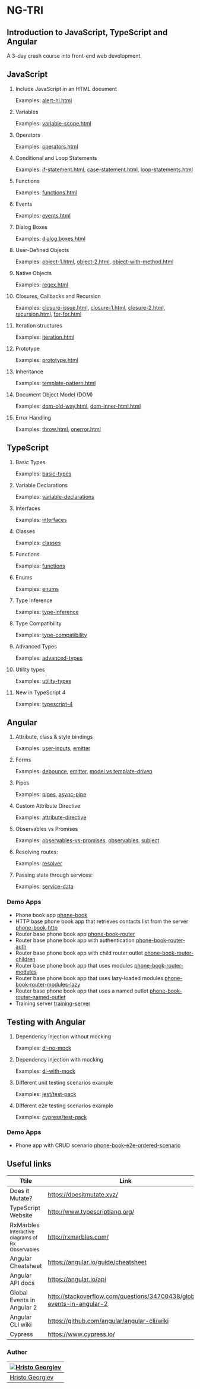# NG-TRI
## Introduction to JavaScript, TypeScript and Angular

A 3-day crash course into front-end web development.

## JavaScript

1. Include JavaScript in an HTML document

   Examples: [alert-hi.html](JavaScript/alert-hi.html)

1. Variables

   Examples: [variable-scope.html](JavaScript/variable-scope.html)

4. Operators

   Examples: [operators.html](JavaScript/operators.html)

1. Conditional and Loop Statements

   Examples: [if-statement.html](JavaScript/if-statement.html), [case-statement.html](JavaScript/case-statement.html), [loop-statements.html](JavaScript/loop-statements.html)

1. Functions

   Examples: [functions.html](JavaScript/functions.html)

1. Events

   Examples: [events.html](JavaScript/events.html)

1. Dialog Boxes

   Examples: [dialog.boxes.html](JavaScript/dialog.boxes.html)

1. User-Defined Objects

   Examples: [object-1.html](JavaScript/object-1.html), [object-2.html](JavaScript/object-2.html), [object-with-method.html](JavaScript/object-with-method.html)

1. Native Objects

   Examples: [regex.html](JavaScript/regex.html)

1. Closures, Callbacks and Recursion

   Examples: [closure-issue.html](JavaScript/closure-issue.html), [closure-1.html](JavaScript/closure-1.html), [closure-2.html](JavaScript/closure-2.html), [recursion.html](JavaScript/recursion.html), [for-for.html](JavaScript/for-for.html)

1. Iteration structures

   Examples: [iteration.html](JavaScript/iteration.html)

1. Prototype

   Examples: [prototype.html](JavaScript/prototype.html)

1. Inheritance

   Examples: [template-pattern.html](JavaScript/template-pattern.html)

1. Document Object Model (DOM)

   Examples: [dom-old-way.html](JavaScript/dom-old-way.html), [dom-inner-html.html](JavaScript/dom-inner-html.html)

1. Error Handling

   Examples: [throw.html](JavaScript/throw.html), [onerror.html](JavaScript/onerror.html)


## TypeScript

1. Basic Types

   Examples: [basic-types](TypeScript/basic-types.ts)

1. Variable Declarations

   Examples: [variable-declarations](TypeScript/variable-declarations.ts)

1. Interfaces

   Examples: [interfaces](TypeScript/interfaces.ts)

1. Classes

   Examples: [classes](TypeScript/classes.ts)

1. Functions

   Examples: [functions](TypeScript/functions.ts)

1. Enums

   Examples: [enums](TypeScript/enums.ts)

1. Type Inference

   Examples: [type-inference](TypeScript/type-inference.ts)

1. Type Compatibility

   Examples: [type-compatibility](TypeScript/type-compatibility.ts)

1. Advanced Types

   Examples: [advanced-types](TypeScript/advanced-types.ts)

1. Utility types
   
    Examples: [utility-types](TypeScript/utility-types/utility-types.ts)

1. New in TypeScript 4

   Examples: [typescript-4](TypeScript/typescript-4.ts)


## Angular


1. Attribute, class & style bindings

   Examples: [user-inputs](Angular/examples/user-inputs), [emitter](Angular/examples/emitter)

1. Forms

   Examples: [debounce](Angular/examples/debounce), [emitter](Angular/examples/emitter), [model vs template-driven](Angular/examples/forms)

1. Pipes

   Examples: [pipes](Angular/examples/pipes), [async-pipe](Angular/examples/async-pipe)

1. Custom Attribute Directive

   Examples: [attribute-directive](Angular/examples/attribute-directive)

1. Observables vs Promises

   Examples: [observables-vs-promises](Angular/examples/observables-vs-promises), [observables](Angular/examples/observables), [subject](Angular/examples/service-data)

1. Resolving routes:

   Examples: [resolver](Angular/examples/resolver)

1. Passing state through services:

   Examples: [service-data](Angular/examples/service-data)

### Demo Apps
- Phone book app [phone-book](Angular/phone-book)
- HTTP base phone book app that retrieves contacts list from the server [phone-book-http](Angular/phone-book-http)
- Router base phone book app [phone-book-router](Angular/phone-book-router)
- Router base phone book app with authentication [phone-book-router-auth](Angular/phone-book-router-auth)
- Router base phone book app with child router outlet [phone-book-router-children](Angular/phone-book-router-children)
- Router base phone book app that uses modules [phone-book-router-modules](Angular/phone-book-router-modules)
- Router base phone book app that uses lazy-loaded modules [phone-book-router-modules-lazy](Angular/phone-book-router-modules-lazy)
- Router base phone book app that uses a named outlet [phone-book-router-named-outlet](Angular/phone-book-router-named-outlet)
- Training server [training-server](Angular/training-server)


## Testing with Angular


1. Dependency injection without mocking

   Examples: [di-no-mock](Angular-Testing/jest/di-no-mock)

1. Dependency injection with mocking

   Examples: [di-with-mock](Angular-Testing/jest/di-with-mock)

1. Different unit testing scenarios example

   Examples: [jest/test-pack](Angular-Testing/jest/test-pack)

1. Different e2e testing scenarios example

   Examples: [cypress/test-pack](Angular-Testing/cypress/test-pack)

### Demo Apps

- Phone app with CRUD scenario [phone-book-e2e-ordered-scenario](Angular-Testing/cypress/phone-book-e2e-ordered-scenario)

## Useful links
|Ttile|Link|
|---|---|
|Does it Mutate? | https://doesitmutate.xyz/|
|TypeScript Website|http://www.typescriptlang.org/ |
|RxMarbles<br/><sup>Interactive diagrams of Rx Observables</sup>|http://rxmarbles.com/ |
|Angular Cheatsheet | https://angular.io/guide/cheatsheet |
|Angular API docs | https://angular.io/api |
|Global Events in Angular 2|http://stackoverflow.com/questions/34700438/global-events-in-angular-2 |
|Angular CLI wiki| https://github.com/angular/angular-cli/wiki|
|Cypress|https://www.cypress.io/ |

### Author

| [![Hristo Georgiev](https://github.com/hggeorgiev.png?size=100)](https://github.com/hggeorgiev) |
|---------------------------------------------------------------------------------------------------|
| [Hristo Georgiev](https://github.com/hggeorgiev)                                                |
